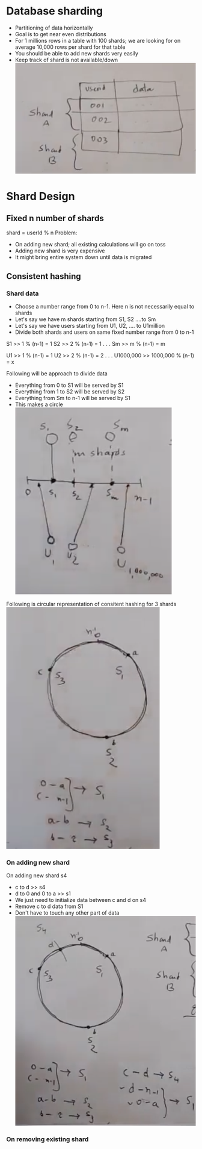 # Database sharding
- Partitioning of data horizontally
- Goal is to get near even distributions
- For 1 millions rows in a table with 100 shards; we are looking for on average 10,000 rows per shard for that table
- You should be able to add new shards very easily
- Keep track of shard is not available/down
![](./shard-example.png)

# Shard Design
## Fixed n number of shards
shard = userId % n
Problem: 
- On adding new shard; all existing calculations will go on toss
- Adding new shard is very expensive
- It might bring entire system down until data is migrated
## Consistent hashing
### Shard data
- Choose a number range from 0 to n-1. Here n is not necessarily equal to shards
- Let's say we have m shards starting from S1, S2 ....to Sm
- Let's say we have users starting from U1, U2, .... to U1million
- Divide both shards and users on same fixed number range from 0 to n-1

S1 >> 1 % (n-1) = 1
S2 >> 2 % (n-1) = 1
.
.
.
Sm >> m % (n-1) = m

U1 >> 1 % (n-1) = 1
U2 >> 2 % (n-1) = 2
.
.
.
U1000,000 >> 1000,000 % (n-1) = x

Following will be approach to divide data
- Everything from 0 to S1 will be served by S1
- Everything from 1 to S2 will be served by S2
- Everything from Sm to n-1 will be served by S1
- This makes a circle
![](./consistent-hashing-line-graph.png)

Following is circular representation of consitent hashing for 3 shards
![](./consitent-hashing-circle.png)

### On adding new shard
On adding new shard s4
- c to d >> s4
- d to 0 and 0 to a >> s1
- We just need to initialize data between c and d on s4
- Remove c to d data from S1
- Don't have to touch any other part of data
![](./consitent-hashing-on-new-shard.png)

### On removing existing shard
